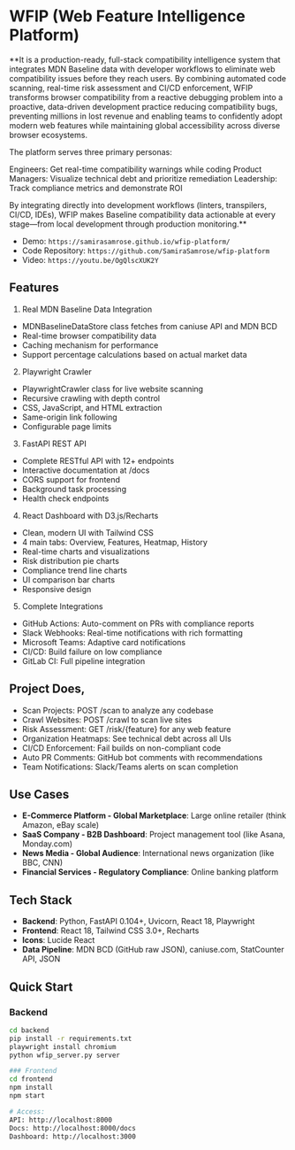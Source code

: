 # WFIP (Web Feature Intelligence Platform)

**It is a production-ready, full-stack compatibility intelligence system that integrates MDN Baseline data with developer workflows to eliminate web compatibility issues before they reach users. By combining automated code scanning, real-time risk assessment and CI/CD enforcement, WFIP transforms browser compatibility from a reactive debugging problem into a proactive, data-driven development practice reducing compatibility bugs, preventing millions in lost revenue and enabling teams to confidently adopt modern web features while maintaining global accessibility across diverse browser ecosystems.

The platform serves three primary personas:

Engineers: Get real-time compatibility warnings while coding
Product Managers: Visualize technical debt and prioritize remediation
Leadership: Track compliance metrics and demonstrate ROI

By integrating directly into development workflows (linters, transpilers, CI/CD, IDEs), WFIP makes Baseline compatibility data actionable at every stage—from local development through production monitoring.**

- Demo: `https://samirasamrose.github.io/wfip-platform/`
- Code Repository: `https://github.com/SamiraSamrose/wfip-platform`
- Video: `https://youtu.be/OgQlscXUK2Y`


## Features

1. Real MDN Baseline Data Integration
- MDNBaselineDataStore class fetches from caniuse API and MDN BCD
- Real-time browser compatibility data
- Caching mechanism for performance
- Support percentage calculations based on actual market data

2. Playwright Crawler
- PlaywrightCrawler class for live website scanning
- Recursive crawling with depth control
- CSS, JavaScript, and HTML extraction
- Same-origin link following
- Configurable page limits

3. FastAPI REST API 
- Complete RESTful API with 12+ endpoints
- Interactive documentation at /docs
- CORS support for frontend
- Background task processing
- Health check endpoints

4. React Dashboard with D3.js/Recharts 
- Clean, modern UI with Tailwind CSS
- 4 main tabs: Overview, Features, Heatmap, History
- Real-time charts and visualizations
- Risk distribution pie charts
- Compliance trend line charts
- UI comparison bar charts
- Responsive design

5. Complete Integrations 
- GitHub Actions: Auto-comment on PRs with compliance reports
- Slack Webhooks: Real-time notifications with rich formatting
- Microsoft Teams: Adaptive card notifications
- CI/CD: Build failure on low compliance
- GitLab CI: Full pipeline integration

## Project Does,
- Scan Projects: POST /scan to analyze any codebase
- Crawl Websites: POST /crawl to scan live sites
- Risk Assessment: GET /risk/{feature} for any web feature
- Organization Heatmaps: See technical debt across all UIs
- CI/CD Enforcement: Fail builds on non-compliant code
- Auto PR Comments: GitHub bot comments with recommendations
- Team Notifications: Slack/Teams alerts on scan completion



## Use Cases
- **E-Commerce Platform - Global Marketplace**: Large online retailer (think Amazon, eBay scale)
- **SaaS Company - B2B Dashboard**: Project management tool (like Asana, Monday.com)
- **News Media - Global Audience**: International news organization (like BBC, CNN)
- **Financial Services - Regulatory Compliance**: Online banking platform

## Tech Stack
- **Backend**: Python, FastAPI 0.104+, Uvicorn, React 18, Playwright
- **Frontend**: React 18, Tailwind CSS 3.0+, Recharts
- **Icons**: Lucide React
- **Data Pipeline**: MDN BCD (GitHub raw JSON), caniuse.com, StatCounter API, JSON


##  Quick Start 
### Backend
 ```bash 
cd backend 
pip install -r requirements.txt 
playwright install chromium 
python wfip_server.py server

### Frontend
cd frontend
npm install
npm start

# Access: 
API: http://localhost:8000
Docs: http://localhost:8000/docs
Dashboard: http://localhost:3000


